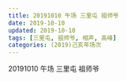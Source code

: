 ```yaml
---
title: 20191010 午场 三里屯 祖师爷
date: 2019-10-10
updated: 2019-10-10
tags: [三里屯, 祖师爷, 相声, 高峰]
categories: (2019)己亥年场次
---
```

20191010 午场 三里屯 祖师爷

